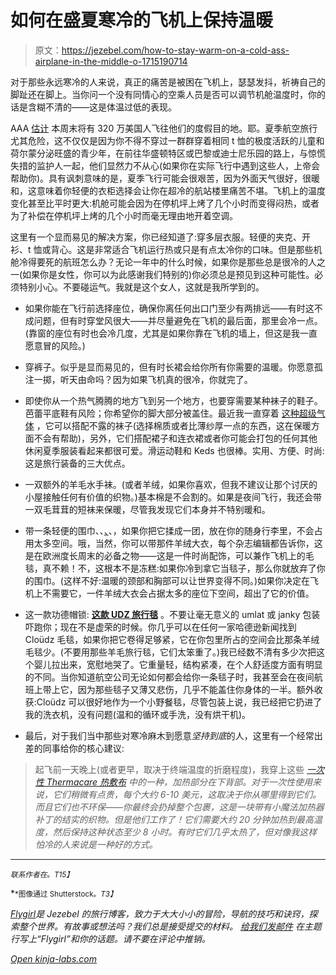 # 如何在盛夏寒冷的飞机上保持温暖

> 原文：<https://jezebel.com/how-to-stay-warm-on-a-cold-ass-airplane-in-the-middle-o-1715190714>

对于那些永远寒冷的人来说，真正的痛苦是被困在飞机上，瑟瑟发抖，祈祷自己的脚趾还在脚上。当你问一个没有同情心的空乘人员是否可以调节机舱温度时，你的话是含糊不清的——这是体温过低的表现。



AAA [估计](http://www.usatoday.com/story/travel/destinations/2015/06/25/more-americans-will-travel-this-fourth-of-july/29267311/) 本周末将有 320 万美国人飞往他们的度假目的地。耶。夏季航空旅行尤其危险，这不仅仅是因为你不得不穿过一群群穿着相同 t 恤的极度活跃的儿童和荷尔蒙分泌旺盛的青少年，在前往华盛顿特区或巴黎或迪士尼乐园的路上，与惊慌失措的监护人一起，他们显然力不从心(如果你在实际飞行中遇到这些人，上帝会帮助你)。具有讽刺意味的是，夏季飞行可能会很艰苦，因为外面天气很好，很暖和，这意味着你轻便的衣柜选择会让你在超冷的航站楼里痛苦不堪。飞机上的温度变化甚至比平时更大:机舱可能会因为在停机坪上烤了几个小时而变得闷热，或者为了补偿在停机坪上烤的几个小时而毫无理由地开着空调。

这里有一个显而易见的解决方案，你已经知道了:穿多层衣服。轻便的夹克、开衫、t 恤或背心。这是非常适合飞机运行热或只是有点太冷你的口味。但是那些机舱冷得要死的航班怎么办？无论一年中的什么时候，如果你是那些总是很冷的人之一(如果你是女性，你可以为此感谢我们特别的)你必须总是预见到这种可能性。必须特别小心。不要碰运气。我就是这个女人，这就是我所学到的。

*   如果你能在飞行前选择座位，确保你离任何出口门至少有两排远——有时这不成问题，但有时穿堂风很大——并尽量避免在飞机的最后面，那里会冷一点。(靠窗的座位有时也会冷几度，尤其是如果你靠在飞机的墙上，但这是我一直愿意冒的风险。)

*   穿裤子。似乎是显而易见的，但有时长裙会给你所有你需要的温暖。你愿意孤注一掷，听天由命吗？因为如果飞机真的很冷，你就完了。

*   即使你从一个热气腾腾的地方飞到另一个地方，也要穿需要某种袜子的鞋子。芭蕾平底鞋有风险；你希望你的脚大部分被盖住。最近我一直穿着 [这种超级气体](http://www.zappos.com/superga-2750-cotu-classic-grey-sage) ，它可以搭配不露的袜子(选择棉质或者比薄纱厚一点的东西，这在保暖方面不会有帮助)，另外，它们搭配裙子和连衣裙或者你可能会打包的任何其他休闲夏季服装看起来都很可爱。滑运动鞋和 Keds 也很棒。实用、方便、时尚:这是旅行装备的三大优点。

*   一双额外的羊毛水手袜。(或者羊绒，如果你喜欢，但我不建议让那个讨厌的小屋接触任何有价值的织物。)基本棉是不会割的。如果是夜间飞行，我还会带一双毛茸茸的短袜来保暖，尽管我发现它们本身并不特别暖和。

*   带一条轻便的围巾、、[、](http://www.zappos.com/women-scarves/COfWARCK1wHAAQHiAgMBAhg.zso)、，如果你把它揉成一团，放在你的随身行李里，不会占用太多空间。哦，当然，你可以带那件羊绒大衣，每个杂志编辑都告诉你，这是在欧洲度长周末的必备之物——这是一件时尚配饰，可以兼作飞机上的毛毯，真不赖！不，这根本不是冻糕:如果你冷到拿它当毯子，那么你就放弃了你的围巾。(这样不好:温暖的颈部和胸部可以让世界变得不同。)如果你决定在飞机上不需要它，一件羊绒大衣会占据太多的座位下空间，超出了它的价值。

*   这一款功德帽锁: [**这款 UDZ 旅行毯**](http://www.amazon.com/Cl%C3%B6udz-Compact-Travel-Blanket-Navy/dp/B00L1ARRPE?asc_campaign=InlineText&asc_refurl=https://jezebel.com/how-to-stay-warm-on-a-cold-ass-airplane-in-the-middle-o-1715190714&asc_source=&tag=kinjajezebellink-20) 。不要让毫无意义的 umlat 或 janky 包装吓跑你；现在不是虚荣的时候。你几乎可以在任何一家哈德逊新闻找到 Cloüdz 毛毯，如果你把它卷得足够紧，它在你包里所占的空间会比那条羊绒毛毯少。(不要用那些羊毛旅行毯，它们太笨重了。)我已经数不清有多少次把这个婴儿拉出来，宽慰地哭了。它重量轻，结构紧凑，在个人舒适度方面有明显的不同。当你知道航空公司无论如何都会给你一条毯子时，我甚至会在夜间航班上带上它，因为那些毯子又薄又悲伤，几乎不能盖住你身体的一半。额外收获:Cloüdz 可以很好地作为一个小野餐毯，尽管包装上说，我已经把它扔进了我的洗衣机，没有问题(温和的循环或手洗，没有烘干机)。
*   最后，对于我们当中那些对寒冷麻木到愿意*坚持到底*的人，这里有一个经常出差的同事给你的核心建议:

> 起飞前一天晚上(或者更早，取决于终端温度的折磨程度)，我穿上这些 [*一次性 Thermacare 热敷布*](http://www.amazon.com/ThermaCare-Lower-Wraps-Large-XL-2-Count/dp/B001G7QUXW?asc_campaign=InlineText&asc_refurl=https://jezebel.com/how-to-stay-warm-on-a-cold-ass-airplane-in-the-middle-o-1715190714&asc_source=&tag=kinjajezebellink-20) *中的一种，加热部分在下背部。对于一次性使用来说，它们稍微有点贵，每个大约 6-10 美元，这取决于你从哪里得到它们。而且它们也不环保——你最终会扔掉整个包裹，这是一块带有小魔法加热器补丁的结实的织物。但是他们工作了！它们需要大约 20 分钟加热到最高温度，然后保持这种状态至少 8 小时。有时它们几乎太热了，但对像我这样怕冷的人来说是一种好的方式。*

* * *

<small>*联系作者在*</small>[<small></small>](mailto:jessica@jezebel.com)*<small>*。*T15】</small>*

*<small>*图像通过 Shutterstock。*T3】</small>*

*[*Flygirl*](http://flygirl.jezebel.com/)*是 Jezebel 的旅行博客，致力于大大小小的冒险，导航的技巧和诀窍，探索整个世界。有故事或想法吗？我们总是接受提交的材料。* [*给我们发邮件*](mailto:jessica@jezebel.com) *在主题行写上“Flygirl”和你的话题。请不要在评论中推销。**

*[Open *kinja-labs.com*](http://kinja-labs.com/related-widget/?posts=1713972485,1699755860,1693383755&title=Recommended%20stories)*